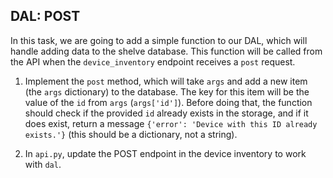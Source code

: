 ## DAL: POST

In this task, we are going to add a simple function to our DAL, which will handle adding data to the shelve database. 
This function will be called from the API when the `device_inventory` endpoint receives a `post` request.

1. Implement the `post` method, which will take `args` and add a new item (the `args` dictionary) to the database. The key for this item will be the value of the `id` from `args` (`args['id']`). Before doing that, the function should check 
if the provided `id` already exists in the storage, and if it does exist, return a message `{'error': 'Device with this ID already exists.'}` (this should be a dictionary, not a string).

2. In `api.py`, update the POST endpoint in the device inventory to work with `dal`.
